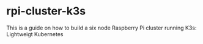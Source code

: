 # rpi-cluster-k3s
This is a guide on how to build a six node Raspberry Pi cluster running K3s: Lightweigt Kubernetes

